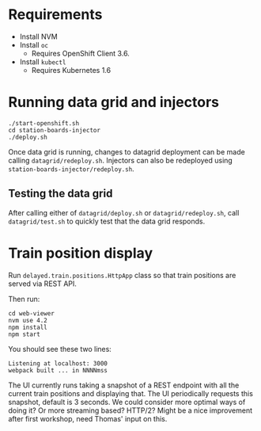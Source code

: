 # Requirements

* Install NVM
* Install `oc`
  * Requires OpenShift Client 3.6.
* Install `kubectl`
  * Requires Kubernetes 1.6


# Running data grid and injectors 

    ./start-openshift.sh
    cd station-boards-injector
    ./deploy.sh

Once data grid is running, changes to datagrid deployment can be made calling `datagrid/redeploy.sh`.
Injectors can also be redeployed using `station-boards-injector/redeploy.sh`. 


## Testing the data grid

After calling either of `datagrid/deploy.sh` or `datagrid/redeploy.sh`, call `datagrid/test.sh` to quickly test that the data grid responds. 


# Train position display

Run `delayed.train.positions.HttpApp` class so that train positions are served via REST API.

Then run:

    cd web-viewer
    nvm use 4.2
    npm install
    npm start

You should see these two lines:

    Listening at localhost: 3000
    webpack built ... in NNNNmss

The UI currently runs taking a snapshot of a REST endpoint with all the current train positions and displaying that.
The UI periodically requests this snapshot, default is 3 seconds.
We could consider more optimal ways of doing it? Or more streaming based? HTTP/2?
Might be a nice improvement after first workshop, need Thomas' input on this.
